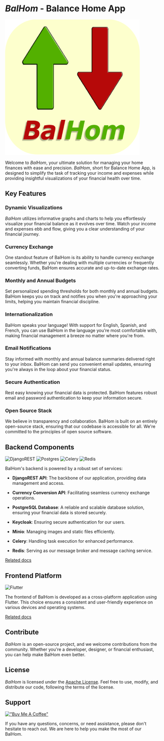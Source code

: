 # *BalHom* - Balance Home App

![Alt text](./balance_home_app.png?raw=true "")

Welcome to *BalHom*, your ultimate solution for managing your home finances with ease and precision. *BalHom*, short for Balance Home App, is designed to simplify the task of tracking your income and expenses while providing insightful visualizations of your financial health over time.

## Key Features

### Dynamic Visualizations

*BalHom* utilizes informative graphs and charts to help you effortlessly visualize your financial balance as it evolves over time. Watch your income and expenses ebb and flow, giving you a clear understanding of your financial journey.

### Currency Exchange

One standout feature of BalHom is its ability to handle currency exchange seamlessly. Whether you're dealing with multiple currencies or frequently converting funds, BalHom ensures accurate and up-to-date exchange rates.

### Monthly and Annual Budgets
Set personalized spending thresholds for both monthly and annual budgets. BalHom keeps you on track and notifies you when you're approaching your limits, helping you maintain financial discipline.

### Internationalization

BalHom speaks your language! With support for English, Spanish, and French, you can use BalHom in the language you're most comfortable with, making financial management a breeze no matter where you're from.

### Email Notifications
Stay informed with monthly and annual balance summaries delivered right to your inbox. BalHom can send you convenient email updates, ensuring you're always in the loop about your financial status.

### Secure Authentication
Rest easy knowing your financial data is protected. BalHom features robust email and password authentication to keep your information secure.

### Open Source Stack
We believe in transparency and collaboration. BalHom is built on an entirely open-source stack, ensuring that our codebase is accessible for all. We're committed to the principles of open source software.

## Backend Components

![DjangoREST](https://img.shields.io/badge/DJANGO-REST-ff1709?style=for-the-badge&logo=django&logoColor=white&color=ff1709&labelColor=gray)
![Postgres](https://img.shields.io/badge/postgres-%23316192.svg?style=for-the-badge&logo=postgresql&logoColor=white)
![Celery](https://a11ybadges.com/badge?logo=celery)
![Redis](https://img.shields.io/badge/redis-%23DD0031.svg?style=for-the-badge&logo=redis&logoColor=white)

BalHom's backend is powered by a robust set of services:

- **DjangoREST API**: The backbone of our application, providing data management and access.

- **Currency Conversion API**: Facilitating seamless currency exchange operations.

- **PostgreSQL Database**: A reliable and scalable database solution, ensuring your financial data is stored securely.

- **Keycloak**: Ensuring secure authentication for our users.

- **Minio**: Managing images and static files efficiently.

- **Celery**: Handling task execution for enhanced performance.

- **Redis**: Serving as our message broker and message caching service.

[Related docs](https://github.com/balhom/balhom-djangorest-api/README.md)

## Frontend Platform

![Flutter](https://img.shields.io/badge/Flutter-%2302569B.svg?style=for-the-badge&logo=Flutter&logoColor=white)

The frontend of BalHom is developed as a cross-platform application using Flutter. This choice ensures a consistent and user-friendly experience on various devices and operating systems.

[Related docs](https://github.com/balhom/balhom-flutter-ui/README.md)

## Contribute

*BalHom* is an open-source project, and we welcome contributions from the community. Whether you're a developer, designer, or financial enthusiast, you can help make BalHom even better.

## License

*BalHom* is licensed under the [Apache License](link_to_license). Feel free to use, modify, and distribute our code, following the terms of the license.

## Support

[!["Buy Me A Coffee"](https://www.buymeacoffee.com/assets/img/custom_images/orange_img.png)](https://www.buymeacoffee.com/FabboMaster)

If you have any questions, concerns, or need assistance, please don't hesitate to reach out. We are here to help you make the most of our BalHom.